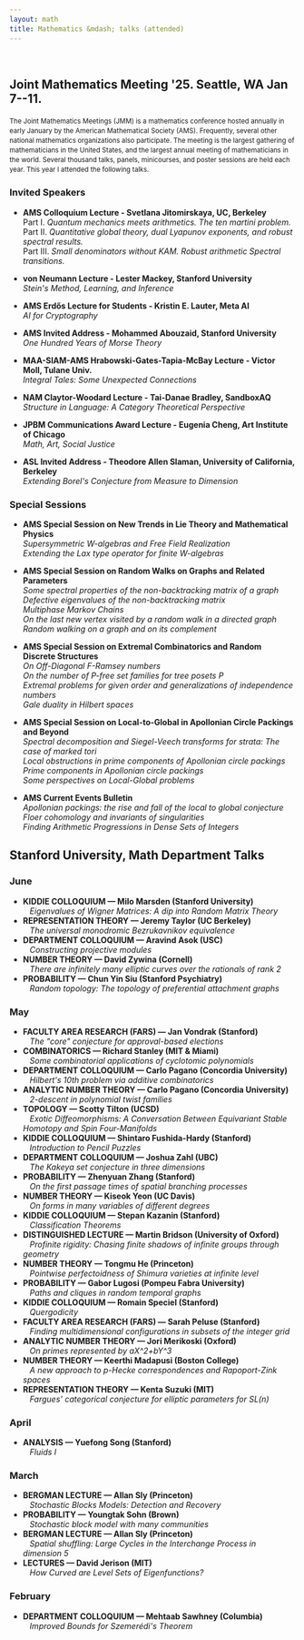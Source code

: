 ```yaml
---
layout: math
title: Mathematics &mdash; talks (attended)
---
```

<br>

## Joint Mathematics Meeting '25. Seattle, WA Jan 7--11.
<small>The Joint Mathematics Meetings (JMM) is a mathematics conference hosted annually in early January by the American Mathematical Society (AMS). Frequently, several other national mathematics organizations also participate. The meeting is the largest gathering of mathematicians in the United States, and the largest annual meeting of mathematicians in the world. Several thousand talks, panels, minicourses, and poster sessions are held each year. This year I attended the following talks. </small>

### Invited Speakers

- **AMS Colloquium Lecture - Svetlana Jitomirskaya, UC, Berkeley** <br>
Part I. *Quantum mechanics meets arithmetics. The ten martini problem.* <br>
Part II. *Quantitative global theory, dual Lyapunov exponents, and robust spectral results.* <br>
Part III. *Small denominators without KAM. Robust arithmetic Spectral transitions.* <br>

- **von Neumann Lecture - Lester Mackey, Stanford University** <br>
*Stein's Method, Learning, and Inference*

- **AMS Erdős Lecture for Students - Kristin E. Lauter, Meta AI** <br>
*AI for Cryptography*

- **AMS Invited Address - Mohammed Abouzaid, Stanford University** <br>
_One Hundred Years of Morse Theory_

- **MAA-SIAM-AMS Hrabowski-Gates-Tapia-McBay Lecture - Victor Moll, Tulane Univ.** <br>
_Integral Tales: Some Unexpected Connections_

- **NAM Claytor-Woodard Lecture - Tai-Danae Bradley, SandboxAQ** <br>
_Structure in Language: A Category Theoretical Perspective_

- **JPBM Communications Award Lecture - Eugenia Cheng, Art Institute of Chicago** <br>
_Math, Art, Social Justice_

- **ASL Invited Address - Theodore Allen Slaman, University of California, Berkeley** <br>
_Extending Borel's Conjecture from Measure to Dimension_

### Special Sessions

- **AMS Special Session on New Trends in Lie Theory and Mathematical Physics** <br>
_Supersymmetric W-algebras and Free Field Realization_ <br>
_Extending the Lax type operator for finite W-algebras_ 

- **AMS Special Session on Random Walks on Graphs and Related Parameters** <br>
_Some spectral properties of the non-backtracking matrix of a graph_ <br> 
_Defective eigenvalues of the non-backtracking matrix_ <br> 
_Multiphase Markov Chains_ <br>
_On the last new vertex visited by a random walk in a directed graph_ <br>
_Random walking on a graph and on its complement_ 

- **AMS Special Session on Extremal Combinatorics and Random Discrete Structures** <br>
_On Off-Diagonal F-Ramsey numbers_ <br>
_On the number of P-free set families for tree posets P_ <br>
_Extremal problems for given order and generalizations of independence numbers_ <br>
_Gale duality in Hilbert spaces_

- **AMS Special Session on Local-to-Global in Apollonian Circle Packings and Beyond** <br>
_Spectral decomposition and Siegel-Veech transforms for strata: The case of marked tori_ <br>
_Local obstructions in prime components of Apollonian circle packings_ <br>
_Prime components in Apollonian circle packings_ <br>
_Some perspectives on Local-Global problems_

- **AMS Current Events Bulletin** <br>
_Apollonian packings: the rise and fall of the local to global conjecture_ <br>
_Floer cohomology and invariants of singularities_ <br>
_Finding Arithmetic Progressions in Dense Sets of Integers_

## Stanford University, Math Department Talks

### June

<ul>
<li><details>
  <summary style="list-style: none;"><b>KIDDIE COLLOQUIUM &mdash; Milo Marsden (Stanford University)</b><br>&nbsp;&nbsp;
    <i>Eigenvalues of Wigner Matrices: A dip into Random Matrix Theory</i></summary>
  <small><img src="images/06-05a.png" alt="June 5"></small>
</details></li>

<li><details>
  <summary style="list-style: none;"><b>REPRESENTATION THEORY &mdash; Jeremy Taylor (UC Berkeley)</b><br>&nbsp;&nbsp;
    <i>The universal monodromic Bezrukavnikov equivalence</i></summary>
  <small><img src="images/06-05c.png" alt="June 5"></small>
</details></li>

<li><details>
  <summary style="list-style: none;"><b>DEPARTMENT COLLOQUIUM &mdash; Aravind Asok (USC)</b><br>&nbsp;&nbsp;
    <i>Constructing projective modules</i></summary>
  <small><img src="images/06-05b.png" alt="June 5"></small>
</details></li>

<li><details>
  <summary style="list-style: none;"><b>NUMBER THEORY &mdash; David Zywina (Cornell)</b><br>&nbsp;&nbsp;
    <i>There are infinitely many elliptic curves over the rationals of rank 2</i></summary>
  <small><img src="images/06-02a.png" alt="June 2"></small>
</details></li>

<li><details>
  <summary style="list-style: none;"><b>PROBABILITY &mdash; Chun Yin Siu (Stanford Psychiatry)</b><br>&nbsp;&nbsp;
    <i>Random topology: The topology of preferential attachment graphs</i></summary>
  <small><img src="images/06-02b.png" alt="June 2"></small>
</details></li>
</ul>

### May

<ul>
<li><details>
  <summary style="list-style: none;"><b>FACULTY AREA RESEARCH (FARS) &mdash; Jan Vondrak (Stanford)</b><br>&nbsp;&nbsp;
    <i>The "core" conjecture for approval-based elections</i></summary>
  <small><img src="images/05-30.png" alt="May 30"></small>
</details></li>

<li><details>
  <summary style="list-style: none;"><b>COMBINATORICS &mdash; Richard Stanley (MIT & Miami)</b><br>&nbsp;&nbsp;
    <i>Some combinatorial applications of cyclotomic polynomials</i> </summary>
  <small><img src="images/05-29a.png" alt="May 29"></small>
</details></li>

<li><details>
  <summary style="list-style: none;"><b>DEPARTMENT COLLOQUIUM &mdash; Carlo Pagano (Concordia University)</b><br>&nbsp;&nbsp;
    <i>Hilbert's 10th problem via additive combinatorics</i></summary>
  <small><img src="images/05-29b.png" alt="May 29"></small>
</details></li>

<li><details>
  <summary style="list-style: none;"><b>ANALYTIC NUMBER THEORY &mdash; Carlo Pagano (Concordia University)</b><br>&nbsp;&nbsp;
    <i>2-descent in polynomial twist families</i></summary>
  <small><img src="images/05-28.png" alt="May 28"></small>
</details></li>

<li><details>
  <summary style="list-style: none;"><b>TOPOLOGY &mdash; Scotty Tilton (UCSD)</b><br>&nbsp;&nbsp;
    <i>Exotic Diffeomorphisms: A Conversation Between Equivariant Stable Homotopy and Spin Four-Manifolds</i></summary>
  <small><img src="images/05-27.png" alt="May 27"></small>
</details></li>

<li><details>
  <summary style="list-style: none;"><b>KIDDIE COLLOQUIUM &mdash; Shintaro Fushida-Hardy (Stanford)</b><br>&nbsp;&nbsp;
    <i>Introduction to Pencil Puzzles</i></summary>
  <small><img src="images/05-22a.png" alt="May 22"></small>
</details></li>

<li><details>
  <summary style="list-style: none;"><b>DEPARTMENT COLLOQUIUM &mdash; Joshua Zahl (UBC)</b><br>&nbsp;&nbsp;
    <i>The Kakeya set conjecture in three dimensions</i></summary>
  <small><img src="images/05-22b.png" alt="May 22"></small>
</details></li>

<li><details>
  <summary style="list-style: none;"><b>PROBABILITY &mdash; Zhenyuan Zhang (Stanford)</b><br>&nbsp;&nbsp;
    <i>On the first passage times of spatial branching processes</i></summary>
  <small><img src="images/05-19b.png" alt="May 19"></small>
</details></li>

<li><details>
  <summary style="list-style: none;"><b>NUMBER THEORY &mdash; Kiseok Yeon (UC Davis)</b><br>&nbsp;&nbsp;
    <i>On forms in many variables of different degrees</i></summary>
  <small><img src="images/05-19a.png" alt="May 19"></small>
</details></li>

<li><details>
  <summary style="list-style: none;"><b>KIDDIE COLLOQUIUM &mdash; Stepan Kazanin (Stanford)</b><br>&nbsp;&nbsp;
    <i>Classification Theorems</i></summary>
  <small><img src="images/05-15a.png" alt="May 15"></small>
</details></li>

<li><details>
  <summary style="list-style: none;"><b>DISTINGUISHED LECTURE &mdash; Martin Bridson (University of Oxford)</b><br>&nbsp;&nbsp;
    <i>Profinite rigidity: Chasing finite shadows of infinite groups through geometry</i></summary>
  <small><img src="images/05-15b.png" alt="May 15"></small>
</details></li>

<li><details>
  <summary style="list-style: none;"><b>NUMBER THEORY &mdash; Tongmu He (Princeton)</b><br>&nbsp;&nbsp;
    <i>Pointwise perfectoidness of Shimura varieties at infinite level</i></summary>
  <small><img src="images/05-12a.png" alt="May 12"></small>
</details></li>

<li><details>
  <summary style="list-style: none;"><b>PROBABILITY &mdash; Gabor Lugosi (Pompeu Fabra University)</b><br>&nbsp;&nbsp;
    <i>Paths and cliques in random temporal graphs</i></summary>
  <small><img src="images/05-12b.png" alt="May 12"></small>
</details></li>

<li><details>
  <summary style="list-style: none;"><b>KIDDIE COLLOQUIUM &mdash; Romain Speciel (Stanford)</b><br>&nbsp;&nbsp;
    <i>Quergodicity</i></summary>
  <small><img src="images/05-08a.png" alt="May 8"></small>
</details></li>

<li><details>
  <summary style="list-style: none;"><b>FACULTY AREA RESEARCH (FARS) &mdash; Sarah Peluse (Stanford)</b><br>&nbsp;&nbsp;
    <i>Finding multidimensional configurations in subsets of the integer grid</i></summary>
  <small><img src="images/05-08b.png" alt="May 8"></small>
</details></li>

<li><details>
  <summary style="list-style: none;"><b>ANALYTIC NUMBER THEORY &mdash; Jori Merikoski (Oxford)</b><br>&nbsp;&nbsp;
    <i>On primes represented by aX^2+bY^3</i></summary>
  <small><img src="images/05-07.png" alt="May 7"></small>
</details></li>

<li><details>
  <summary style="list-style: none;"><b>NUMBER THEORY &mdash; Keerthi Madapusi (Boston College)</b><br>&nbsp;&nbsp;
    <i>A new approach to p-Hecke correspondences and Rapoport-Zink spaces</i></summary>
  <small><img src="images/05-05.png" alt="May 5"></small>
</details></li>

<li><details>
  <summary style="list-style: none;"><b>REPRESENTATION THEORY &mdash; Kenta Suzuki (MIT)</b><br>&nbsp;&nbsp;
    <i>Fargues' categorical conjecture for elliptic parameters for SL(n)</i></summary>
  <small><img src="images/05-1.png" alt="May 1"></small>
</details></li>
</ul>

### April

<ul>
<li><details>
  <summary style="list-style: none;"><b>ANALYSIS &mdash; Yuefong Song (Stanford)</b><br>&nbsp;&nbsp;
    <i>Fluids I</i></summary>
  <small><img src="images/04-04.png" alt="Apr 4"></small>
</details></li>
</ul>

### March

<ul>
<li><details>
  <summary style="list-style: none;"><b>BERGMAN LECTURE &mdash; Allan Sly (Princeton)</b><br>&nbsp;&nbsp;
    <i>Stochastic Blocks Models: Detection and Recovery</i></summary>
  <small><img src="images/03-17.png" alt="Mar 17"></small>
</details></li>

<li><details>
  <summary style="list-style: none;"><b>PROBABILITY &mdash; Youngtak Sohn (Brown)</b><br>&nbsp;&nbsp;
    <i>Stochastic block model with many communities</i></summary>
  <small><img src="images/03-31.png" alt="Mar 31"></small>
</details></li>

<li><details>
  <summary style="list-style: none;"><b>BERGMAN LECTURE &mdash; Allan Sly (Princeton)</b><br>&nbsp;&nbsp;
    <i>Spatial shuffling: Large Cycles in the Interchange ​Process in dimension 5</i></summary>
  <small><img src="images/03-13.png" alt="Mar 13"></small>
</details></li>

<li><details>
  <summary style="list-style: none;"><b>LECTURES &mdash; David Jerison (MIT)</b><br>&nbsp;&nbsp;
    <i>How Curved are Level Sets of Eigenfunctions?</i></summary>
  <small><img src="images/03-04.png" alt="Mar 4"></small>
</details></li>
</ul>

### February

<ul>
<li><details>
  <summary style="list-style: none;"><b>DEPARTMENT COLLOQUIUM &mdash; Mehtaab Sawhney (Columbia)</b><br>&nbsp;&nbsp;
    <i>Improved Bounds for Szemerédi's Theorem</i></summary>
  <small><img src="images/02-27.png" alt="Feb 27"></small>
</details></li>
 </ul>


